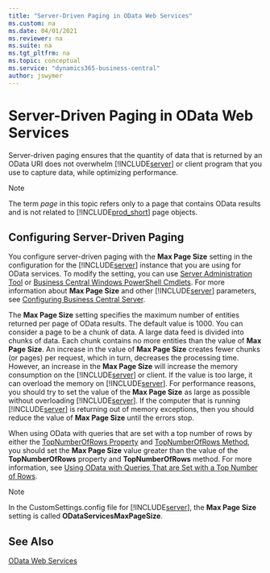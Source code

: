 ```yaml
---
title: "Server-Driven Paging in OData Web Services"
ms.custom: na
ms.date: 04/01/2021
ms.reviewer: na
ms.suite: na
ms.tgt_pltfrm: na
ms.topic: conceptual
ms.service: "dynamics365-business-central"
author: jswymer
---
```

# Server-Driven Paging in OData Web Services
Server-driven paging ensures that the quantity of data that is returned by an OData URI does not overwhelm [!INCLUDE[server](../developer/includes/server.md)] or client program that you use to capture data, while optimizing performance.  
  
> [!NOTE] 
>  The term *page* in this topic refers only to a page that contains OData results and is not related to [!INCLUDE[prod_short](../developer/includes/prod_short.md)] page objects.  
  
## Configuring Server-Driven Paging  
 You configure server-driven paging with the **Max Page Size** setting in the configuration for the [!INCLUDE[server](../developer/includes/server.md)] instance that you are using for OData services. To modify the setting, you can use [Server Administration Tool](../administration/administration-tool.md) or [Business Central Windows PowerShell Cmdlets](/powershell/business-central/overview). For more information about **Max Page Size** and other [!INCLUDE[server](../developer/includes/server.md)] parameters, see [Configuring Business Central Server](../administration/configure-server-instance.md).  
  
 The **Max Page Size** setting specifies the maximum number of entities returned per page of OData results. The default value is 1000. You can consider a page to be a chunk of data. A large data feed is divided into chunks of data. Each chunk contains no more entities than the value of **Max Page Size**. An increase in the value of **Max Page Size** creates fewer chunks \(or pages\) per request, which in turn, decreases the processing time. However, an increase in the **Max Page Size** will increase the memory consumption on the [!INCLUDE[server](../developer/includes/server.md)] or client. If the value is too large, it can overload the memory on [!INCLUDE[server](../developer/includes/server.md)]. For performance reasons, you should try to set the value of the **Max Page Size** as large as possible without overloading [!INCLUDE[server](../developer/includes/server.md)]. If the computer that is running [!INCLUDE[server](../developer/includes/server.md)] is returning out of memory exceptions, then you should reduce the value of **Max Page Size** until the errors stop.  
  
 When using OData with queries that are set with a top number of rows by either the [TopNumberOfRows Property](../developer/properties/devenv-TopNumberOfRows-Property.md) and [TopNumberOfRows Method](../developer/methods-auto/query/queryinstance-topnumberofrows-method.md), you should set the **Max Page Size** value greater than the value of the **TopNumberOfRows** property and **TopNumberOfRows** method. For more information, see [Using OData with Queries That are Set with a Top Number of Rows](use-odata-with-queries-set-with-top-number-of-rows.md).  
  
> [!NOTE] 
> In the CustomSettings.config file for [!INCLUDE[server](../developer/includes/server.md)], the **Max Page Size** setting is called **ODataServicesMaxPageSize**.  
  
## See Also  
 [OData Web Services](OData-Web-Services.md)  
